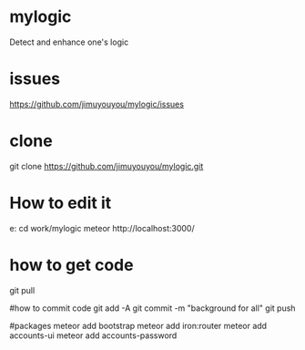 # mylogic
Detect and enhance one's logic

# issues
https://github.com/jimuyouyou/mylogic/issues

# clone
git clone https://github.com/jimuyouyou/mylogic.git

# How to edit it
e:
cd work/mylogic
meteor
http://localhost:3000/

# how to get code
git pull

#how to commit code
git add -A
git commit -m "background for all"
git push

#packages
meteor add bootstrap
meteor add iron:router
meteor add accounts-ui
meteor add accounts-password